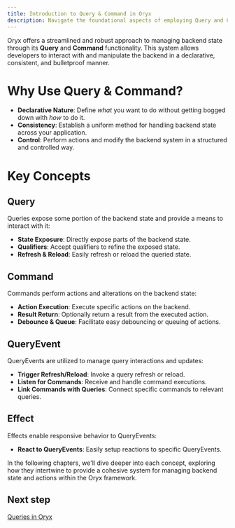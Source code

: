 ```yaml
---
title: Introduction to Query & Command in Oryx
description: Navigate the foundational aspects of employing Query and Command patterns in Oryx, ensuring efficient data management and streamlined application logic in your projects.
---
```


Oryx offers a streamlined and robust approach to managing backend state through its **Query** and **Command** functionality. This system allows developers to interact with and manipulate the backend in a declarative, consistent, and bulletproof manner.

# Why Use Query & Command?

- **Declarative Nature**: Define _what_ you want to do without getting bogged down with _how_ to do it.
- **Consistency**: Establish a uniform method for handling backend state across your application.
- **Control**: Perform actions and modify the backend system in a structured and controlled way.

# Key Concepts

## Query

Queries expose some portion of the backend state and provide a means to interact with it:

- **State Exposure**: Directly expose parts of the backend state.
- **Qualifiers**: Accept qualifiers to refine the exposed state.
- **Refresh & Reload**: Easily refresh or reload the queried state.

## Command

Commands perform actions and alterations on the backend state:

- **Action Execution**: Execute specific actions on the backend.
- **Result Return**: Optionally return a result from the executed action.
- **Debounce & Queue**: Facilitate easy debouncing or queuing of actions.

## QueryEvent

QueryEvents are utilized to manage query interactions and updates:

- **Trigger Refresh/Reload**: Invoke a query refresh or reload.
- **Listen for Commands**: Receive and handle command executions.
- **Link Commands with Queries**: Connect specific commands to relevant queries.

## Effect

Effects enable responsive behavior to QueryEvents:

- **React to QueryEvents**: Easily setup reactions to specific QueryEvents.

In the following chapters, we'll dive deeper into each concept, exploring how they intertwine to provide a cohesive system for managing backend state and actions within the Oryx framework.

## Next step

[Queries in Oryx](/docs/oryx/architecture/query-command/query-command-query.md)
